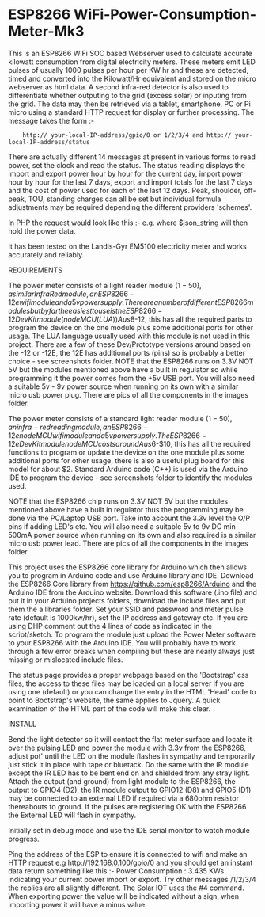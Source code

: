 # ESP8266 WiFi-Power-Consumption-Meter-Mk3
This is an ESP8266 WiFi SOC based Webserver used to calculate accurate kilowatt consumption from digital electricity meters. These meters emit LED pulses of usually 1000 pulses per hour per KW hr and these are detected, timed and converted into the Kilowatt/Hr equivalent and stored on the micro webserver as html data. A second infra-red detector is also used to differentiate whether outputing to the grid (excess solar) or inputing from the grid. The data may then be retrieved via a tablet, smartphone, PC or Pi micro using a standard HTTP request for display or further processing. 
The message takes the form :-
  
        http:// your-local-IP-address/gpio/0 or 1/2/3/4 and http:// your-local-IP-address/status

There are actually different 14 messages at present in various forms to read power, set the clock and read the status. The status reading displays the import and export power hour by hour for the current day, import power hour by hour for the last 7 days, export and import totals for the last 7 days and the cost of power used for each of the last 12 days. Peak, shoulder, off-peak, TOU, standing charges can all be set but individual formula adjustments may be required depending the different providers 'schemes'.
 
In PHP the request would look like this :- e.g.  <?php    $json_string = file_get_contents("http://192.168.0.100/gpio/2");   ?>
where $json_string will then hold the power data.

It has been tested on the Landis-Gyr EM5100 electricity meter and works accurately and reliably.

REQUIREMENTS

The power meter consists of a light reader module ($1-50), a similar Infra Red module, an ESP8266-12e wifi module and a 5v power supply. There are a number of different ESP8266 modules but by far the easiest to use is the ESP8266-12 Dev Kit module (nodeMCU (LUA)) Aus$8-12, this has all the required parts to program the device on the one module plus some additional ports for other usage. The LUA language usually used with this module is not used in this project. There are a few of these Dev/Prototype versions around based on the -12 or -12E, the 12E has additional ports (pins) so is probably a better choice - see screenshots folder.
NOTE that the ESP8266 runs on 3.3V NOT 5V but the modules mentioned above have a built in regulator so while programming it the power comes from the +5v USB port. You will also need a suitable 5v - 9v power source when running on its own with a similar micro usb power plug. There are pics of all the components in the images folder.

The power meter consists  of a standard light reader module ($1-50), an infra-red reading module, an ESP8266-12e nodeMCU wifi module and a 5v power supply. The ESP8266-12e Dev Kit module nodeMCU costs around Aus$6-$10, this has all the required functions to program or update the device on the one module plus some additional ports for other usage, there is also a useful plug board for this model for about $2. Standard Arduino code (C++) is used via the Arduino IDE to program the device - see screenshots folder to identify the modules used.

NOTE that the ESP8266 chip runs on 3.3V NOT 5V but the modules mentioned above have a built in regulator thus the programming may be done via the PC/Laptop USB port. Take into account the 3.3v level the O/P pins if adding LED's etc. You will also need a suitable 5v to 9v DC min 500mA power source when running on its own and also required is a similar micro usb power lead. There are pics of all the components in the images folder.

This project uses the ESP8266 core library for Arduino which then allows you to program in Arduino code and use Arduino library and IDE. Download the ESP8266 Core library from https://github.com/esp8266/Arduino and the Arduino IDE from the Arduino website. Download this software (.ino file) and put it in your Arduino projects folders, download the include files and put them the a libraries folder. Set your SSID and password and meter pulse rate (default is 1000kw/hr), set the IP address and gateway etc. If you are using DHP comment out the 4 lines of code as indicated in the script/sketch. To program the module just upload the Power Meter software to your ESP8266 with the Arduino IDE. You will probably have to work through a few error breaks when compiling but these are nearly always just missing or mislocated include files.  

The status page provides a proper webpage based on the 'Bootstrap' css files, the access to these files may be loaded on a local server if you are using one (default) or you can change the entry in the HTML 'Head' code to point to Bootstrap's website, the same applies to Jquery. A quick examination of the HTML part of the code will make this clear.

INSTALL

Bend the light detector so it will contact the flat meter surface and locate it over the pulsing LED and power the module with 3.3v from the ESP8266, adjust pot' until the LED on the module flashes in sympathy and temporarily just stick it in place with tape or bluetack. Do the same with the IR module except the IR LED has to be bent end on and shielded from any stray light. Attach the output (and ground) from light module to the ESP8266, the output to GPIO4 (D2), the IR module output to GPIO12 (D8) and GPIO5 (D1) may be connected to an external LED if required via a 680ohm resistor thereabouts to ground. If the pulses are registering OK with the ESP8266 the External LED will flash in sympathy. 

Initially set in debug mode and use the IDE serial monitor to watch module progress.

Ping the address of the ESP to ensure it is connected to wifi and make an HTTP request e.g http://192.168.0.100/gpio/0 and you should get an instant data return something like this :- Power Consumption : 3.435 KWs indicating your current power import or export. Try other messages /1/2/3/4 the replies are all slightly different. The Solar IOT uses the #4 command. When exporting power the value will be indicated without a sign, when importing power it will have a minus value.
